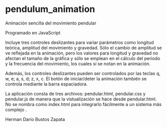 # pendulum_animation
Animación sencilla del movimiento pendular

Programado en JavaScript

Incluye tres controles deslizantes para variar parámetros como longitud teórica, amplitud del movimiento y gravedad. Sólo el cambio de amplitud se ve reflejada en la animación, pero los valores para longitud y gravedad no afectan el tamaño de la gráfica y sólo se emplean en el cálculo del periodo y la frecuencia del movimiento, los cuales sí se notan en la animación.

Además, los controles deslizantes pueden ser controlados por las teclas q, w, e; a, s, d; z, x, c.
El botón de iniciar/deter la animación también se controla mediante la barra espaciadora.

La aplicación consta de tres archivos: pendular.html, pendular.css y pendular.js de manera que la vistualización se hace desde pendular.html. No se nombra como index.html para integrarlo fácilmente a un sistema más complejo .


Herman Darío Bustos Zapata
